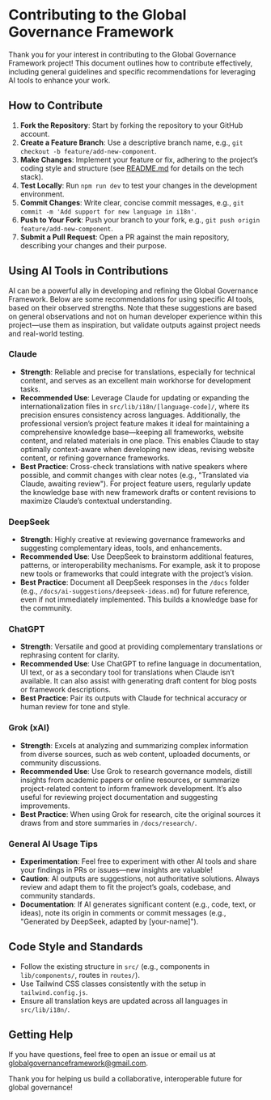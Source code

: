 # Contributing to the Global Governance Framework

Thank you for your interest in contributing to the Global Governance Framework project! This document outlines how to contribute effectively, including general guidelines and specific recommendations for leveraging AI tools to enhance your work.

## How to Contribute

1. **Fork the Repository**: Start by forking the repository to your GitHub account.
2. **Create a Feature Branch**: Use a descriptive branch name, e.g., `git checkout -b feature/add-new-component`.
3. **Make Changes**: Implement your feature or fix, adhering to the project’s coding style and structure (see [README.md](README.md) for details on the tech stack).
4. **Test Locally**: Run `npm run dev` to test your changes in the development environment.
5. **Commit Changes**: Write clear, concise commit messages, e.g., `git commit -m 'Add support for new language in i18n'`.
6. **Push to Your Fork**: Push your branch to your fork, e.g., `git push origin feature/add-new-component`.
7. **Submit a Pull Request**: Open a PR against the main repository, describing your changes and their purpose.

## Using AI Tools in Contributions

AI can be a powerful ally in developing and refining the Global Governance Framework. Below are some recommendations for using specific AI tools, based on their observed strengths. Note that these suggestions are based on general observations and not on human developer experience within this project—use them as inspiration, but validate outputs against project needs and real-world testing.

### Claude
- **Strength**: Reliable and precise for translations, especially for technical content, and serves as an excellent main workhorse for development tasks.
- **Recommended Use**: Leverage Claude for updating or expanding the internationalization files in `src/lib/i18n/[language-code]/`, where its precision ensures consistency across languages. Additionally, the professional version’s project feature makes it ideal for maintaining a comprehensive knowledge base—keeping all frameworks, website content, and related materials in one place. This enables Claude to stay optimally context-aware when developing new ideas, revising website content, or refining governance frameworks.
- **Best Practice**: Cross-check translations with native speakers where possible, and commit changes with clear notes (e.g., "Translated via Claude, awaiting review"). For project feature users, regularly update the knowledge base with new framework drafts or content revisions to maximize Claude’s contextual understanding.

### DeepSeek
- **Strength**: Highly creative at reviewing governance frameworks and suggesting complementary ideas, tools, and enhancements.
- **Recommended Use**: Use DeepSeek to brainstorm additional features, patterns, or interoperability mechanisms. For example, ask it to propose new tools or frameworks that could integrate with the project’s vision.
- **Best Practice**: Document all DeepSeek responses in the `/docs` folder (e.g., `/docs/ai-suggestions/deepseek-ideas.md`) for future reference, even if not immediately implemented. This builds a knowledge base for the community.

### ChatGPT
- **Strength**: Versatile and good at providing complementary translations or rephrasing content for clarity.
- **Recommended Use**: Use ChatGPT to refine language in documentation, UI text, or as a secondary tool for translations when Claude isn’t available. It can also assist with generating draft content for blog posts or framework descriptions.
- **Best Practice**: Pair its outputs with Claude for technical accuracy or human review for tone and style.

### Grok (xAI)
- **Strength**: Excels at analyzing and summarizing complex information from diverse sources, such as web content, uploaded documents, or community discussions.
- **Recommended Use**: Use Grok to research governance models, distill insights from academic papers or online resources, or summarize project-related content to inform framework development. It’s also useful for reviewing project documentation and suggesting improvements.
- **Best Practice**: When using Grok for research, cite the original sources it draws from and store summaries in `/docs/research/`.

### General AI Usage Tips
- **Experimentation**: Feel free to experiment with other AI tools and share your findings in PRs or issues—new insights are valuable!
- **Caution**: AI outputs are suggestions, not authoritative solutions. Always review and adapt them to fit the project’s goals, codebase, and community standards.
- **Documentation**: If AI generates significant content (e.g., code, text, or ideas), note its origin in comments or commit messages (e.g., "Generated by DeepSeek, adapted by [your-name]").

## Code Style and Standards
- Follow the existing structure in `src/` (e.g., components in `lib/components/`, routes in `routes/`).
- Use Tailwind CSS classes consistently with the setup in `tailwind.config.js`.
- Ensure all translation keys are updated across all languages in `src/lib/i18n/`.

## Getting Help
If you have questions, feel free to open an issue or email us at [globalgovernanceframework@gmail.com](mailto:globalgovernanceframework@gmail.com).

Thank you for helping us build a collaborative, interoperable future for global governance!
